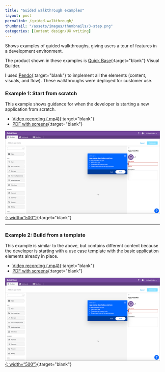```yaml
---
title: "Guided walkthrough examples"
layout: post
permalink: /guided-walkthrough/
thumbnail: "/assets/images/thumbnails/3-step.png"
categories: [Content design/UX writing]
---
```

Shows examples of guided walkthroughs, giving users a tour of features in a development environment.

The product shown in these examples is [Quick Base](https://www.quickbase.com){:target="blank"} Visual Builder.

I used [Pendo](https://pendo.io){:target="blank"} to implement all the elements (content, visuals, and flow). These walkthroughs were deployed for customer use.


### Example 1: Start from scratch
This example shows guidance for when the developer is starting a new application from scratch.

- [Video recording (.mp4)](/assets/videos/visual-builder-tour-startfromscratch.mp4){:target="blank"}
- [PDF with screens](/assets/pdf/visual-builder-tour-startfromscratch.pdf){:target="blank"}

[![](/assets/images/vb-scratch.png){: width=“500"}](/assets/videos/visual-builder-tour-startfromscratch.mp4){:target="blank"}

---

### Example 2: Build from a template
This example is similar to the above, but contains different content because the developer is starting with a use case template with the basic application elements already in place.

- [Video recording (.mp4)](/assets/videos/visual-builder-tour-build-from-template.mp4){:target="blank"}
- [PDF with screens](/assets/pdf/visual-builder-tour-build-from-template.pdf){:target="blank"}

[![](/assets/images/vb-scratch.png){: width=“500"}](/assets/videos/visual-builder-tour-build-from-template.mp4){:target="blank"}
